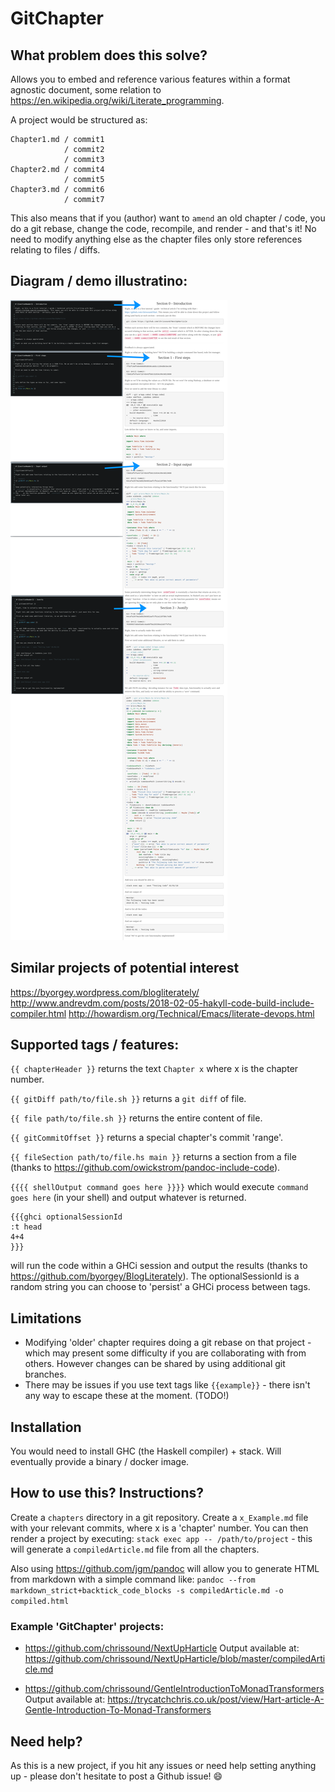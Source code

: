 # GitChapter

## What problem does this solve?
Allows you to embed and reference various features within a format agnostic document, some relation to https://en.wikipedia.org/wiki/Literate_programming.

A project would be structured as:

```
Chapter1.md / commit1
            / commit2
            / commit3
Chapter2.md / commit4
            / commit5
Chapter3.md / commit6
            / commit7
```

This also means that if you (author) want to `amend` an old chapter / code, you do a git rebase, change the code, recompile, and render - and that's it! No need to modify anything else as the chapter files only store references relating to files / diffs.

## Diagram / demo illustratino: 

![demo](demo.png)

## Similar projects of potential interest
https://byorgey.wordpress.com/blogliterately/
http://www.andrevdm.com/posts/2018-02-05-hakyll-code-build-include-compiler.html
http://howardism.org/Technical/Emacs/literate-devops.html

## Supported tags / features:
`{{ chapterHeader }}` returns the text `Chapter x` where x is the chapter number.

`{{ gitDiff path/to/file.sh }}` returns  a `git diff` of file.

`{{ file path/to/file.sh }}` returns the entire content of file.

`{{ gitCommitOffset }}` returns a special chapter's commit 'range'.

`{{ fileSection path/to/file.hs main }}` returns a section from a file (thanks to https://github.com/owickstrom/pandoc-include-code).

`{{{{ shellOutput command goes here }}}}` which would execute `command goes here` (in your shell) and output whatever is returned.

```
{{{ghci optionalSessionId
:t head
4+4
}}}
```
will run the code within a GHCi session and output the results (thanks to https://github.com/byorgey/BlogLiterately). The optionalSessionId is a random string you can choose to 'persist' a GHCi process between tags.


## Limitations
- Modifying 'older' chapter requires doing a  git rebase on that project - which may present some difficulty if you are collaborating with from others. However changes can be shared by using additional git branches.
- There may be issues if you use text tags like `{{example}}` - there isn't any way to escape these at the moment. (TODO!)

## Installation
You would need to install GHC (the Haskell compiler) + stack. Will eventually provide a binary / docker image. 

## How to use this? Instructions?
Create a `chapters` directory in a git repository. Create a `x_Example.md` file with your relevant commits, where x is a 'chapter' number. You can then render a project by executing:
`stack exec app -- /path/to/project` - this will generate a `compiledArticle.md` file from all the chapters.  

Also using <https://github.com/jgm/pandoc> will allow you to generate HTML from markdown with a simple command like:
`pandoc --from markdown_strict+backtick_code_blocks -s compiledArticle.md -o compiled.html`

### Example 'GitChapter' projects:

- https://github.com/chrissound/NextUpHarticle
  Output available at: https://github.com/chrissound/NextUpHarticle/blob/master/compiledArticle.md

- https://github.com/chrissound/GentleIntroductionToMonadTransformers
  Output available at: https://trycatchchris.co.uk/post/view/Hart-article-A-Gentle-Introduction-To-Monad-Transformers


## Need help?
As this is a new project, if you hit any issues or need help setting anything up - please don't hesitate to post a Github issue! :smile: 

